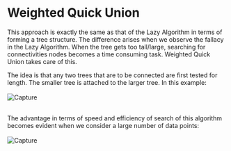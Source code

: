 # Weighted Quick Union
This approach is exactly the same as that of the Lazy Algorithm in terms of forming a tree structure. The difference arises when we observe the fallacy in the Lazy Algorithm. When the tree gets too tall/large, searching for connectivities nodes becomes a time consuming task. Weighted Quick Union takes care of this. <br>

The idea is that any two trees that are to be connected are first tested for length. The smaller tree is attached to the larger tree. In this example:<br><br>
![Capture](https://user-images.githubusercontent.com/36445600/78137612-45267300-7443-11ea-8d5c-28b070565e53.JPG)
<br><br>

The advantage in terms of speed and efficiency of search of this algorithm becomes evident when we consider a large number of data points:
<br><br>
![Capture](https://user-images.githubusercontent.com/36445600/78137960-caaa2300-7443-11ea-8c88-d0352c769f43.JPG)

<br><br>